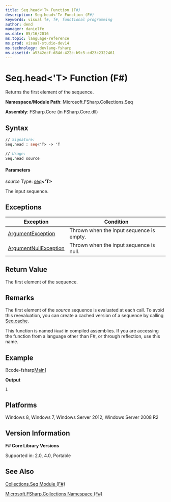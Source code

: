 ```yaml
---
title: Seq.head<'T> Function (F#)
description: Seq.head<'T> Function (F#)
keywords: visual f#, f#, functional programming
author: dend
manager: danielfe
ms.date: 05/16/2016
ms.topic: language-reference
ms.prod: visual-studio-dev14
ms.technology: devlang-fsharp
ms.assetid: a5342ecf-d84d-422c-b9c5-cd23c2322461
---
```


# Seq.head<'T> Function (F#)

Returns the first element of the sequence.

**Namespace/Module Path**: Microsoft.FSharp.Collections.Seq

**Assembly**: FSharp.Core (in FSharp.Core.dll)


## Syntax

```fsharp
// Signature:
Seq.head : seq<'T> -> 'T

// Usage:
Seq.head source
```

#### Parameters
*source*
Type: [seq](https://msdn.microsoft.com/library/2f0c87c6-8a0d-4d33-92a6-10d1d037ce75)**&lt;'T&gt;**


The input sequence.

## Exceptions

|Exception|Condition|
|----|----|
|[ArgumentException](https://msdn.microsoft.com/library/system.argumentexception.aspx)|Thrown when the input sequence is empty.|
|[ArgumentNullException](https://msdn.microsoft.com/library/system.argumentnullexception.aspx)|Thrown when the input sequence is null.|

## Return Value

The first element of the sequence.

## Remarks
The first element of the *source* sequence is evaluated at each call. To avoid this reevaluation, you can create a cached version of a sequence by calling [Seq.cache](https://msdn.microsoft.com/library/d197f9cc-08bf-4986-9869-246e72ca73f0).

This function is named `Head` in compiled assemblies. If you are accessing the function from a language other than F#, or through reflection, use this name.

## Example

[!code-fsharp[Main](snippets/fssequences/snippet41.fs)]

**Output**

```
1
```
## Platforms
Windows 8, Windows 7, Windows Server 2012, Windows Server 2008 R2


## Version Information
**F# Core Library Versions**

Supported in: 2.0, 4.0, Portable


## See Also
[Collections.Seq Module &#40;F&#35;&#41;](Collections.Seq-Module-%5BFSharp%5D.md)

[Microsoft.FSharp.Collections Namespace &#40;F&#35;&#41;](Microsoft.FSharp.Collections-Namespace-%5BFSharp%5D.md)
